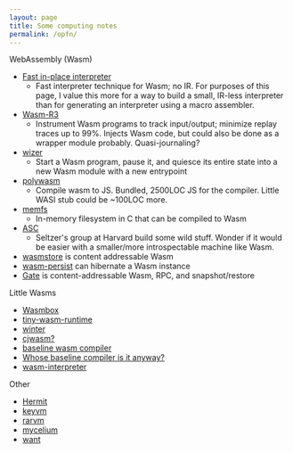 ```yaml
---
layout: page
title: Some computing notes
permalink: /opfn/
---
```


WebAssembly (Wasm)

* [Fast in-place interpreter](https://dl.acm.org/doi/abs/10.1145/3563311)
  * Fast interpreter technique for Wasm; no IR. For purposes of this page, I
    value this more for a way to build a small, IR-less interpreter than for
    generating an interpreter using a macro assembler.
* [Wasm-R3](https://dl.acm.org/doi/10.1145/3689787)
  * Instrument Wasm programs to track input/output; minimize replay traces up
    to 99%. Injects Wasm code, but could also be done as a wrapper module
    probably. Quasi-journaling?
* [wizer](https://github.com/bytecodealliance/wizer)
  * Start a Wasm program, pause it, and quiesce its entire state into a new
    Wasm module with a new entrypoint
* [polywasm](https://github.com/evanw/polywasm)
  * Compile wasm to JS. Bundled, 2500LOC JS for the compiler. Little WASI stub
    could be ~100LOC more.
* [memfs](https://github.com/tekknolagi/llvm-project/tree/5dc09c94393510bc8d042a9f07382b53e845c0f2/binji)
  * In-memory filesystem in C that can be compiled to Wasm
* [ASC](https://dl.acm.org/doi/10.1145/2654822.2541985)
  * Seltzer's group at Harvard build some wild stuff. Wonder if it would be
    easier with a smaller/more introspectable machine like Wasm.
* [wasmstore](https://github.com/dylibso/wasmstore) is content addressable Wasm
* [wasm-persist](https://github.com/dfinity-side-projects/wasm-persist) can
  hibernate a Wasm instance
* [Gate](https://github.com/gate-computer/gate) is content-addressable Wasm,
  RPC, and snapshot/restore

Little Wasms

* [Wasmbox](https://github.com/imasahiro/wasmbox)
* [tiny-wasm-runtime](https://github.com/r1ru/tiny-wasm-runtime)
* [winter](https://github.com/peterseymour/winter)
* [cjwasm?](https://github.com/jeaiii/cjwasm)
* [baseline wasm compiler](https://wingolog.org/archives/2020/03/25/firefoxs-low-latency-webassembly-compiler)
* [Whose baseline compiler is it anyway?](https://arxiv.org/abs/2305.13241)
* [wasm-interpreter](https://github.com/csjh/wasm-interpreter)

Other

* [Hermit](https://github.com/dylibso/hermit)
* [keyvm](https://github.com/void4/keyvm)
* [rarvm](https://github.com/void4/rarust)
* [mycelium](https://github.com/mycweb/mycelium)
* [want](https://github.com/wantbuild/want)
